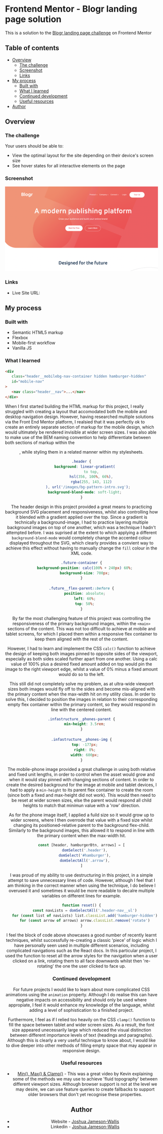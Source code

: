 # Frontend Mentor - Blogr landing page solution

This is a solution to the [Blogr landing page challenge](https://www.frontendmentor.io/challenges/blogr-landing-page-EX2RLAApP) on Frontend Mentor

## Table of contents

-  [Overview](#overview)
   -  [The challenge](#the-challenge)
   -  [Screenshot](#screenshot)
   -  [Links](#links)
-  [My process](#my-process)
   -  [Built with](#built-with)
   -  [What I learned](#what-i-learned)
   -  [Continued development](#continued-development)
   -  [Useful resources](#useful-resources)
-  [Author](#author)

## Overview

### The challenge

Your users should be able to:

-  View the optimal layout for the site depending on their device's screen size
-  See hover states for all interactive elements on the page

### Screenshot

![](./Screenshot.png)

### Links

-  Live Site URL:

## My process

### Built with

-  Semantic HTML5 markup
-  Flexbox
-  Mobile-first workflow
-  Vanilla JS

### What I learned

```html
<div
   class="header__mobilebg-nav-container hidden hamburger-hidden"
   id="mobile-nav"
>
   <nav class="header__nav">...</nav>
</div>
```

When I first started building the HTML markup for this project, I really struggled with creating a layout that accomodated both the mobile and desktop navigation design. However, having researched multiple solutions via the Front End Mentor platform, I realsied that it was perfectly ok to create an entirely separate section of markup for the mobile design, which would ultimately be rendered invisible at wider screen sizes. I was also able to make use of the BEM naming convention to help differentiate between both sections of markup within the <header>, while styling them in a related manner within my stylesheets.

```css
.header {
   background: linear-gradient(
         to top,
         hsl(356, 100%, 66%),
         rgba(255, 143, 112)
      ), url('/images/bg-pattern-intro.svg');
   background-blend-mode: soft-light;
}
```

The header design in this project provided a great means to practicing background SVG placement and responsiveness, whilst also controlling how it blended with a gradient applied over the top. Since a gradient is technically a background-image, I had to practice layering multiple background images on top of one another, which was a technique I hadn't attempted before. I was suprised at the extent to which applying a different `background-blend-mode` would completely change the accented colour displayed throughout the SVG, which clearly provides a convient way to achieve this effect without having to manually change the `fill` colour in the XML code.

```css
.future-container {
   background-position: calc(100% + 240px) 60%;
   background-size: 700px;
}

.future__flex-parent::before {
   position: absolute;
   left: 60%;
   top: 50%;
}
```

By far the most challenging feature of this project was controlling the responsiveness of the primary background images, within the `<main>` sections of the content. This was not too difficult to achieve at mobile and tablet screens, for which I placed them within a responsive flex container to keep them aligned with the rest of the content.

However, I had to learn and implement the CSS `calc()` function to achieve the design of keeping both images pinned to opposite sides of the viewport, especially as both sides scaled further apart from one another. Using a calc value of 100% plus a desired fixed amount added on top would pin the image to the right viewport edge, whilst a value of 0% minus a fixed amount would do so to the left.

This still did not completely solve my problem, as at ultra-wide viewport sizes both images would fly off to the sides and become mis-aligned with the primary content when the max-width hit on my utility class. In order to solve this, I decided to position the images in relation to their corresponding empty flex container within the primary content, so they would respond in line with the centered content.

```css
.infastructure__phones-parent {
   min-height: 3.5rem;
}

.infastructure__phones-img {
   top: -177px;
   right: 8%;
   width: 600px;
}
```

The mobile-phone image provided a great challenge in using both relative and fixed unit lengths, in order to control when the asset would grow and when it would stay pinned with changing sections of content. In order to create the desired background for the image at mobile and tablet devices, I had to apply a `min-height` to its parent flex container to create the room (since both a fixed and max-height did not work). This would then need to be reset at wider screen sizes, else the parent would respond all child heights to match that minimun value with a 'row' direction.

As for the phone image itself, I applied a fuild size so it would grow up to wider screens, where I then overrode that value with a fixed size whilst changing its positioned-relative parent to the background flex-child. Similarly to the background images, this allowed it to respond in line with the primary content when the max-width hit.

```js
const [header, hamburgerBtn, arrows] = [
   domSelect('.header'),
   domSelect('#hamburger'),
   domSelectAll('.arrow'),
]
```

I was proud of my ability to use destructuring in this project, in a simple attempt to save unnecessary lines of code. However, although I feel that I am thinking in the correct manner when using the technique, I do believe I overused it and sometimes it would be more readable to decalre multiple variables on different lines for example.

```js
function reset() {
   const navLists = domSelectAll('.header-nav__ul')
   for (const list of navLists) list.classList.add('hamburger-hidden')
   for (const arrow of arrows) arrow.classList.remove('rotate')
}
```

I feel the block of code above showcases a good number of recently learnt techniques, whilst successfully re-creating a classic 'piece' of logic which I have personally seen used in multiple different scenarios, including complicated navigations such as the React docs. In this particular project, I used the function to reset all the arrow styles for the navigation when a user clicked on a link, rotating them to all face downwards whilst then 're-rotating' the one the user clicked to face up.

### Continued development

For future projects I would like to learn about more complicated CSS animations using the `animation` property. Although I do realise this can have negative impacts on accessibility and should only be used where appropiate, I feel it would enhance my knowledge of the language, whilst adding a level of sophistication to a finished project.

Furthermore, I feel as if I relied too heavily on the CSS `clamp()` function to fill the space between tablet and wider screen sizes. As a result, the font size appeared unecessarily large which reduced the visual distinction between different importance levels of text (headings and paragraphs). Although this is clearly a very useful technique to know about, I would like to dive deeper into other methods of filling empty space that may appear in responsive design.

### Useful resources

-  [Min(), Max() & Clamp()](https://www.youtube.com/watch?v=U9VF-4euyRo&ab_channel=KevinPowell) - This was a great video by Kevin explaining some of the methods we may use to achieve 'fluid topography' between different viewport sizes. Although browser support is not at the level we may desire, we can use feature queries to create fallbacks to support older browsers that don't yet recognise these properties.

## Author

-  Website - [Joshua Jameson-Wallis](https://joshuajamesonwallis.com)
-  Linkedin - [Joshua Jameson-Wallis]()
